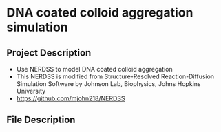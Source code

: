 # DNA coated colloid aggregation simulation
## Project Description

- Use NERDSS to model DNA coated colloid aggregation
- This NERDSS is modified from Structure-Resolved Reaction-Diffusion Simulation Software by Johnson Lab, Biophysics, Johns Hopkins University
- https://github.com/mjohn218/NERDSS 

## File Description
